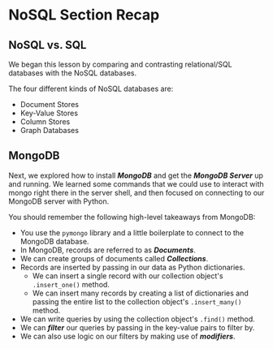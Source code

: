 
# NoSQL Section Recap


## NoSQL vs. SQL

We began this lesson by comparing and contrasting relational/SQL databases with the NoSQL databases. 

The four different kinds of NoSQL databases are: 

* Document Stores
* Key-Value Stores
* Column Stores
* Graph Databases


## MongoDB

Next, we explored how to install **_MongoDB_** and get the **_MongoDB Server_** up and running. We learned some commands that we could use to interact with mongo right there in the server shell, and then focused on connecting to our MongoDB server with Python. 

You should remember the following high-level takeaways from MongoDB:

* You use the `pymongo` library and a little boilerplate to connect to the MongoDB database. 
* In MongoDB, records are referred to as **_Documents_**. 
* We can create groups of documents called **_Collections_**. 
* Records are inserted by passing in our data as Python dictionaries. 
    * We can insert a single record with our collection object's `.insert_one()` method. 
    * We can insert many records by creating a list of dictionaries and passing the entire list to the collection object's `.insert_many()` method. 
* We can write queries by using the collection object's `.find()` method. 
* We can **_filter_** our queries by passing in the key-value pairs to filter by. 
* We can also use logic on our filters by making use of **_modifiers_**. 
